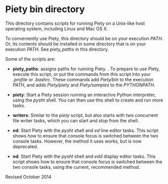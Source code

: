 
Piety bin directory
=====================

This directory contains scripts for running Piety on a Unix-like host
operating system, including Linux and Mac OS X.

To conveniently use Piety, this directory should be on your execution
*PATH*.  Or, its contents should be installed in some directory that
is on your execution *PATH*.  See *piety_paths* in this directory.

Some of the scripts are:
  
- **piety_paths**: assigns paths for running Piety.  .  To prepare to
 use Piety, execute this script, or put the commands from this script
 into your *.profile* or *.bashrc*.  These commands add *Piety/bin* to
 the execution *PATH*, and adds *Piety/piety* and *Piety/samples* to
 the *PYTHONPATH*.

- **piety**: Start a Piety session running an interactive Python
 interpreter, using the *pysht* shell.  You can then use this shell to create
 and run more tasks.

- **writers**: Similar to the *piety* script, but also starts with
    two concurrent file writer tasks, which you can start and stop
    from the shell.

- **ed**: Start Piety with the *pysht* shell and *ed* line editor
    tasks.  This script shows how to ensure that console focus is
    switched between the two console tasks.  However, the method it
    uses works, but is now deprecated.

- **ed**: Start Piety with the *pysht* shell and *edd* display editor
    tasks.  This script shows how to ensure that console focus is
    switched between the two console tasks, using the current,
    recommended method.

Revised October 2014
